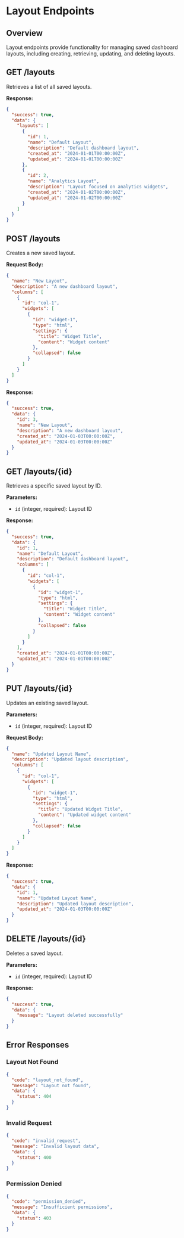 # Layout Endpoints

## Overview

Layout endpoints provide functionality for managing saved dashboard layouts, including creating, retrieving, updating, and deleting layouts.

## GET /layouts

Retrieves a list of all saved layouts.

**Response:**
```json
{
  "success": true,
  "data": {
    "layouts": [
      {
        "id": 1,
        "name": "Default Layout",
        "description": "Default dashboard layout",
        "created_at": "2024-01-01T00:00:00Z",
        "updated_at": "2024-01-01T00:00:00Z"
      },
      {
        "id": 2,
        "name": "Analytics Layout",
        "description": "Layout focused on analytics widgets",
        "created_at": "2024-01-02T00:00:00Z",
        "updated_at": "2024-01-02T00:00:00Z"
      }
    ]
  }
}
```

## POST /layouts

Creates a new saved layout.

**Request Body:**
```json
{
  "name": "New Layout",
  "description": "A new dashboard layout",
  "columns": [
    {
      "id": "col-1",
      "widgets": [
        {
          "id": "widget-1",
          "type": "html",
          "settings": {
            "title": "Widget Title",
            "content": "Widget content"
          },
          "collapsed": false
        }
      ]
    }
  ]
}
```

**Response:**
```json
{
  "success": true,
  "data": {
    "id": 3,
    "name": "New Layout",
    "description": "A new dashboard layout",
    "created_at": "2024-01-03T00:00:00Z",
    "updated_at": "2024-01-03T00:00:00Z"
  }
}
```

## GET /layouts/{id}

Retrieves a specific saved layout by ID.

**Parameters:**
- `id` (integer, required): Layout ID

**Response:**
```json
{
  "success": true,
  "data": {
    "id": 1,
    "name": "Default Layout",
    "description": "Default dashboard layout",
    "columns": [
      {
        "id": "col-1",
        "widgets": [
          {
            "id": "widget-1",
            "type": "html",
            "settings": {
              "title": "Widget Title",
              "content": "Widget content"
            },
            "collapsed": false
          }
        ]
      }
    ],
    "created_at": "2024-01-01T00:00:00Z",
    "updated_at": "2024-01-01T00:00:00Z"
  }
}
```

## PUT /layouts/{id}

Updates an existing saved layout.

**Parameters:**
- `id` (integer, required): Layout ID

**Request Body:**
```json
{
  "name": "Updated Layout Name",
  "description": "Updated layout description",
  "columns": [
    {
      "id": "col-1",
      "widgets": [
        {
          "id": "widget-1",
          "type": "html",
          "settings": {
            "title": "Updated Widget Title",
            "content": "Updated widget content"
          },
          "collapsed": false
        }
      ]
    }
  ]
}
```

**Response:**
```json
{
  "success": true,
  "data": {
    "id": 1,
    "name": "Updated Layout Name",
    "description": "Updated layout description",
    "updated_at": "2024-01-03T00:00:00Z"
  }
}
```

## DELETE /layouts/{id}

Deletes a saved layout.

**Parameters:**
- `id` (integer, required): Layout ID

**Response:**
```json
{
  "success": true,
  "data": {
    "message": "Layout deleted successfully"
  }
}
```

## Error Responses

### Layout Not Found
```json
{
  "code": "layout_not_found",
  "message": "Layout not found",
  "data": {
    "status": 404
  }
}
```

### Invalid Request
```json
{
  "code": "invalid_request",
  "message": "Invalid layout data",
  "data": {
    "status": 400
  }
}
```

### Permission Denied
```json
{
  "code": "permission_denied",
  "message": "Insufficient permissions",
  "data": {
    "status": 403
  }
}
```
